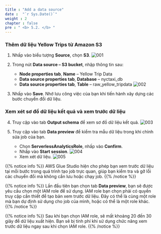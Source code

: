 ```yaml
---
title : "Add a data source"
date :  "`r Sys.Date()`" 
weight : 2
chapter : false
pre : " <b> 5.2. </b> "
---
```



### Thêm dữ liệu Yellow Trips từ Amazon S3

1. Nhấp vào biểu tượng **Source**, chọn **S3**.
![001](../../images/5.transforming/5.2/001.png)

2. Trong nút **Data source – S3 bucket**, nhập thông tin sau:
   - **Node properties tab**, **Name** – Yellow Trip Data
   - **Data source properties tab**, **Database** – nyctaxi_db
   - **Data source properties tab**, **Table** – raw_yellow_tripdata
   ![002](../../images/5.transforming/5.2/002.png)
3. Nhấp vào **Save**. Nhớ lưu công việc của bạn khi tiến hành xây dựng các bước chuyển đổi dữ liệu.

### Xem xét sơ đồ dữ liệu kết quả và xem trước dữ liệu

4. Truy cập vào tab **Output schema** để xem sơ đồ dữ liệu kết quả.
![003](../../images/5.transforming/5.2/003.png)

5. Truy cập vào tab **Data preview** để kiểm tra mẫu dữ liệu trong khi chỉnh sửa job của bạn.
    - Chọn **ServerlessAnalyticsRole**, nhấp vào **Confirm**.
    - Nhấp vào **Start session**.
    ![004](../../images/5.transforming/5.2/004.png)
    - Xem xét dữ liệu.
    ![005](../../images/5.transforming/5.2/005.png)

{{% notice info %}}
AWS Glue Studio hiện cho phép bạn xem trước dữ liệu tại mỗi bước trong quá trình tạo job trực quan, giúp bạn kiểm tra và gỡ lỗi các chuyển đổi mà không cần lưu hoặc chạy job.
{{% /notice %}}

{{% notice info %}}
Lần đầu tiên bạn chọn tab **Data preview**, bạn sẽ được yêu cầu chọn một IAM role để sử dụng. IAM role bạn chọn phải có quyền truy cập cần thiết để tạo bản xem trước dữ liệu. Đây có thể là cùng một role mà bạn dự định sử dụng cho job của mình, hoặc có thể là một role khác.
{{% /notice %}}

{{% notice info %}}
Sau khi bạn chọn IAM role, sẽ mất khoảng 20 đến 30 giây để dữ liệu xuất hiện. Bạn sẽ bị tính phí khi sử dụng chức năng xem trước dữ liệu ngay sau khi chọn IAM role.
{{% /notice %}}